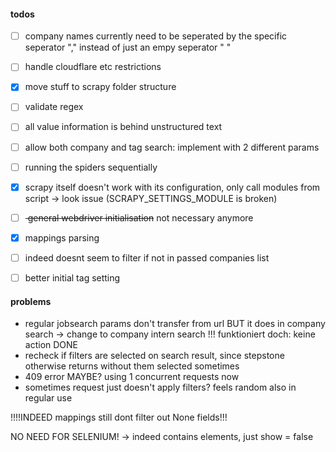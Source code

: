 #### todos
- [ ] company names currently need to be seperated by the specific seperator "," instead of just an empy seperator " "
- [ ] handle cloudflare etc restrictions
- [x] move stuff to scrapy folder structure
- [ ] validate regex
- [ ] all value information is behind unstructured text
- [ ] allow both company and tag search: implement with 2 different params
- [ ] running the spiders sequentially
- [x] scrapy itself doesn't work with its configuration, only call modules from script -> look issue (SCRAPY_SETTINGS_MODULE is broken)
- [ ] <del> general webdriver initialisation</del>         not necessary anymore
- [x] mappings parsing
- [ ] indeed doesnt seem to filter if not in passed companies list
- [ ] better initial tag setting


#### problems
- regular jobsearch params don't transfer from url BUT it does in company search -> change to company intern search !!! funktioniert doch: keine action
DONE
- recheck if filters are selected on search result, since stepstone otherwise returns without them selected sometimes
- 409 error 
MAYBE? using 1 concurrent requests now
- sometimes request just doesn't apply filters? feels random also in regular use

!!!!INDEED mappings still dont filter out None fields!!!


NO NEED FOR SELENIUM! -> indeed contains elements, just show = false